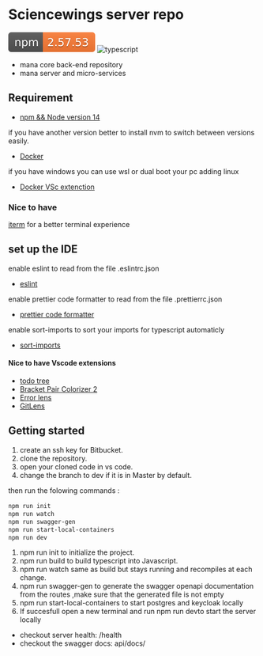 # Sciencewings server repo

![current version](badges/version.svg) ![typescript](https://img.shields.io/badge/built%20with-typescript-3178C6.svg)

- mana core back-end repository
- mana server and micro-services

## Requirement

- [npm && Node version 14](https://nodejs.org/en/download/)

if you have another version better to install nvm to switch between versions easily.

- [Docker](https://www.docker.com/)

if you have windows you can use wsl or dual boot your pc adding linux

- [Docker VSc extenction](https://code.visualstudio.com/docs/containers/overview)

### Nice to have

[iterm](https://iterm2.com/) for a better terminal experience

## set up the IDE

enable eslint to read from the file .eslintrc.json

- [eslint](https://marketplace.visualstudio.com/items?itemName=dbaeumer.vscode-eslint)

enable prettier code formatter to read from the file .prettierrc.json

- [prettier code formatter](https://marketplace.visualstudio.com/items?itemName=esbenp.prettier-vscode)

enable sort-imports to sort your imports for typescript automaticly

- [sort-imports](https://marketplace.visualstudio.com/items?itemName=amatiasq.sort-imports)

#### Nice to have Vscode extensions

- [todo tree](https://marketplace.visualstudio.com/items?itemName=Gruntfuggly.todo-tree)
- [Bracket Pair Colorizer 2](https://marketplace.visualstudio.com/items?itemName=CoenraadS.bracket-pair-colorizer-2)
- [Error lens](https://marketplace.visualstudio.com/items?itemName=usernamehw.errorlens)
- [GitLens](https://marketplace.visualstudio.com/items?itemName=eamodio.gitlens)

## Getting started

1. create an ssh key for Bitbucket.
2. clone the repository.
3. open your cloned code in vs code.
4. change the branch to dev if it is in Master by default.

then run the folowing commands :

```
npm run init
npm run watch
npm run swagger-gen
npm run start-local-containers
npm run dev
```

1. npm run init to initialize the project.
2. npm run build to build typescript into Javascript.
3. npm run watch same as build but stays running and recompiles at each change.
4. npm run swagger-gen to generate the swagger openapi documentation from the routes ,make sure that the generated file is not empty
5. npm run start-local-containers to start postgres and keycloak locally
6. If succesfull open a new terminal and run npm run devto start the server locally

- checkout server health: /health
- checkout the swagger docs: api/docs/
